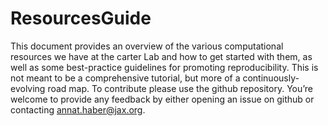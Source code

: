 # ResourcesGuide
This document provides an overview of the various computational resources we have at the carter Lab and how to get started with them, as well as some best-practice guidelines for promoting reproducibility. This is not meant to be a comprehensive tutorial, but more of a continuously-evolving road map. To contribute please use the github repository. You’re welcome to provide any feedback by either opening an issue on github or contacting annat.haber@jax.org.